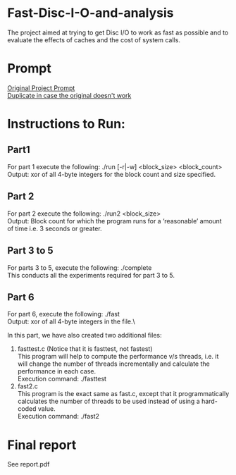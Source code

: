 # Fast-Disc-I-O-and-analysis
The project aimed at trying to get Disc I/O to work as fast as possible and to evaluate the effects of caches and the cost of system calls.

# Prompt
[Original Project Prompt](https://www.notion.so/kyall/CS-GY-6233-Final-Project-f47fb948159e425da6a22ddfd318bb17)\
[Duplicate in case the original doesn't work](https://www.notion.so/CS-GY-6233-Final-Project-246c44f9179c4d96b287ffe926feb1ba)

# Instructions to Run:

## Part1
For part 1 execute the following: ./run <filename> [-r|-w] <block_size> <block_count>\
Output: xor of all 4-byte integers for the block count and size specified.

## Part 2
For part 2 execute the following: ./run2 <filename> <block_size>\
Output: Block count for which the program runs for a ‘reasonable’ amount of time i.e. 3 seconds or greater.
  
## Part 3 to 5
For parts 3 to 5, execute the following: ./complete <filename>\
This conducts all the experiments required for part 3 to 5.

## Part 6
For part 6, execute the following: ./fast <filename>\
Output: xor of all 4-byte integers in the file.\
  
In this part, we have also created two additional files:
1. fasttest.c (Notice that it is fasttest, not fastest)\
This program will help to compute the performance v/s threads, i.e. it will change the number of threads incrementally and calculate the performance in each case.\
Execution command: ./fasttest <filename>
2. fast2.c\
This program is the exact same as fast.c, except that it programmatically calculates the number of threads to be used instead of using a hard-coded value.\
Execution command: ./fast2 <filename>

# Final report
See report.pdf
